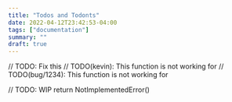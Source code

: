 ```yaml
---
title: "Todos and Todonts"
date: 2022-04-12T23:42:53-04:00
tags: ["documentation"]
summary: ""
draft: true
---
```


// TODO: Fix this
// TODO(kevin): This function is not working for
// TODO(bug/1234): This function is not working for

// TODO: WIP
return NotImplementedError()
